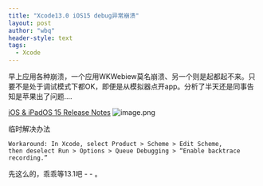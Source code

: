 ```yaml
---
title: "Xcode13.0 iOS15 debug异常崩溃"
layout: post
author: "wbq"
header-style: text
tags:
  - Xcode
---
```


早上应用各种崩溃，一个应用WKWebiew莫名崩溃、另一个则是起都起不来。只要不是处于调试模式下都OK，即便是从模拟器点开app。分析了半天还是同事告知是苹果出了问题....

[iOS & iPadOS 15 Release Notes](https://developer.apple.com/documentation/ios-ipados-release-notes/ios-ipados-15-release-notes/)
![image.png](https://upload-images.jianshu.io/upload_images/2782305-e58ca44985dd5d5d.png?imageMogr2/auto-orient/strip%7CimageView2/2/w/1240)

临时解决办法
```
Workaround: In Xcode, select Product > Scheme > Edit Scheme, 
then deselect Run > Options > Queue Debugging > “Enable backtrace recording.”
```


先这么的，乖乖等13.1吧 - - 。